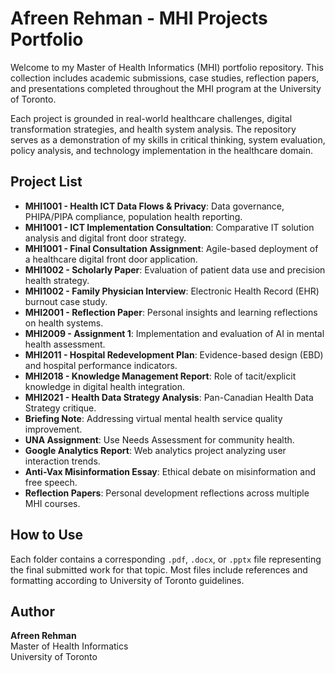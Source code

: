 # Afreen Rehman - MHI Projects Portfolio

Welcome to my Master of Health Informatics (MHI) portfolio repository. This collection includes academic submissions, case studies, reflection papers, and presentations completed throughout the MHI program at the University of Toronto.

Each project is grounded in real-world healthcare challenges, digital transformation strategies, and health system analysis. The repository serves as a demonstration of my skills in critical thinking, system evaluation, policy analysis, and technology implementation in the healthcare domain.

## Project List

- **MHI1001 - Health ICT Data Flows & Privacy**: Data governance, PHIPA/PIPA compliance, population health reporting.
- **MHI1001 - ICT Implementation Consultation**: Comparative IT solution analysis and digital front door strategy.
- **MHI1001 - Final Consultation Assignment**: Agile-based deployment of a healthcare digital front door application.
- **MHI1002 - Scholarly Paper**: Evaluation of patient data use and precision health strategy.
- **MHI1002 - Family Physician Interview**: Electronic Health Record (EHR) burnout case study.
- **MHI2001 - Reflection Paper**: Personal insights and learning reflections on health systems.
- **MHI2009 - Assignment 1**: Implementation and evaluation of AI in mental health assessment.
- **MHI2011 - Hospital Redevelopment Plan**: Evidence-based design (EBD) and hospital performance indicators.
- **MHI2018 - Knowledge Management Report**: Role of tacit/explicit knowledge in digital health integration.
- **MHI2021 - Health Data Strategy Analysis**: Pan-Canadian Health Data Strategy critique.
- **Briefing Note**: Addressing virtual mental health service quality improvement.
- **UNA Assignment**: Use Needs Assessment for community health.
- **Google Analytics Report**: Web analytics project analyzing user interaction trends.
- **Anti-Vax Misinformation Essay**: Ethical debate on misinformation and free speech.
- **Reflection Papers**: Personal development reflections across multiple MHI courses.

## How to Use
Each folder contains a corresponding `.pdf`, `.docx`, or `.pptx` file representing the final submitted work for that topic. Most files include references and formatting according to University of Toronto guidelines.

## Author
**Afreen Rehman**  
Master of Health Informatics  
University of Toronto  
